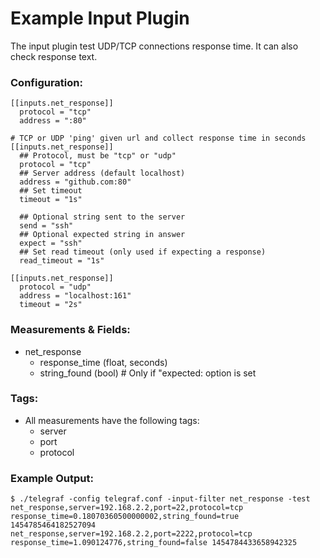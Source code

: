 # Example Input Plugin

The input plugin test UDP/TCP connections response time.
It can also check response text.

### Configuration:

```
[[inputs.net_response]]
  protocol = "tcp"
  address = ":80"

# TCP or UDP 'ping' given url and collect response time in seconds
[[inputs.net_response]]
  ## Protocol, must be "tcp" or "udp"
  protocol = "tcp"
  ## Server address (default localhost)
  address = "github.com:80"
  ## Set timeout
  timeout = "1s"

  ## Optional string sent to the server
  send = "ssh"
  ## Optional expected string in answer
  expect = "ssh"
  ## Set read timeout (only used if expecting a response)
  read_timeout = "1s"

[[inputs.net_response]]
  protocol = "udp"
  address = "localhost:161"
  timeout = "2s"
```

### Measurements & Fields:

- net_response
    - response_time (float, seconds)
    - string_found (bool) # Only if "expected: option is set

### Tags:

- All measurements have the following tags:
    - server
    - port
    - protocol

### Example Output:

```
$ ./telegraf -config telegraf.conf -input-filter net_response -test
net_response,server=192.168.2.2,port=22,protocol=tcp response_time=0.18070360500000002,string_found=true 1454785464182527094
net_response,server=192.168.2.2,port=2222,protocol=tcp response_time=1.090124776,string_found=false 1454784433658942325

```
